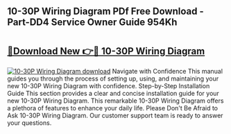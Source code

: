 ## 10-30P Wiring Diagram PDf Free Download - Part-DD4 Service Owner Guide 954Kh

# <h2><a href="http://dfmvfu.blite.top/?on=10-30P+Wiring+Diagram">🔗Download New 👉🔴 10-30P Wiring Diagram</a></h2>

[![10-30P Wiring Diagram download](https://i.imgur.com/lujVjoI.png)](http://dfmvfu.blite.top/?on=10-30P+Wiring+Diagram)
Navigate with Confidence This manual guides you through the process of setting up, using, and maintaining your new 10-30P Wiring Diagram with confidence. Step-by-Step Installation Guide This section provides a clear and concise installation guide for your new 10-30P Wiring Diagram. This remarkable 10-30P Wiring Diagram offers a plethora of features to enhance your daily life. Please Don't Be Afraid to Ask 10-30P Wiring Diagram. Our customer support team is ready to answer your questions.

